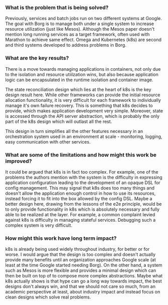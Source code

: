 ### What is the problem that is being solved?

Previously, services and batch jobs run on two different systems at Google. The goal with Borg is to manage both under a single system to increase resource utilization (just like Mesos). Although the Mesos paper doesn't mention long running services as a target framework, often used with Marathon to achieve same effect. Omega and Kubernetes (k8s) are second and third systems developed to address problems in Borg.

### What are the key results?

There is a move towards managing applications in containers, not only due to the isolation and resource utiilzation wins, but also because application logic can be encapsulated in the runtime isolation and container image. 

The state reconciliation design which lies at the heart of k8s is the key design result here. While other frameworks can provide the initial resource allocation functionality, it is very difficult for each framework to individually manage it's own failure recovery. This is something that k8s decides to provide, which makes application development very simple. Moreover, state is accessed through the API server abstraction, which is probably the only part of the k8s design which will outlast all the rest.

This design in turn simplifies all the other features necessary in an orchestration system used in an environment at scale - monitoring, logging, easy communication with other services.

### What are some of the limitations and how might this work be improved?

It could be argued that k8s is in fact too complex. For example, one of the problems the authors mention with the system is the difficulty in expressing application configuration leading to the development of an opaque DSL for config management. This may signal that k8s does too many things and doesn't allow the application enough control in how to use its resources, instead forcing it to fit into the box allowed by the config DSL. Maybe a better design here, drawing from the lessons of the e2e principle, would be to only provide functionality in k8s which is absolutely necessary and fully able to be realized at the layer. For example, a common complaint levied against k8s is difficulty in managing stateful services. Debugging such a complex system is very difficult.

### How might this work have long term impact?

k8s is already being used widely throughout industry, for better or for worse. I would argue that the design is too complex and doesn't actually provide many benefits until an organization approaches Google scale (at least at the time Google started needing Borg). On the other hand, a system such as Mesos is more flexible and provides a minimal design which can then be built on top of to compose more complex abstractions. Maybe what k8s actually shows is that hype can go a long way towards impact, the best designs don't always win, and that we should not care so much, from an academic perspective at least, about industry impact and instead focus on clean designs which solve real problems.